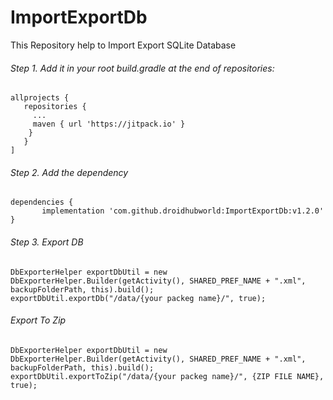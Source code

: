 # ImportExportDb
This  Repository help to Import Export SQLite Database 

###### Step 1. Add it in your root build.gradle at the end of repositories:
```
allprojects {
   repositories {
     ...
     maven { url 'https://jitpack.io' }
    }
   }
]
```
 ###### Step 2. Add the dependency
 ```
dependencies {
        implementation 'com.github.droidhubworld:ImportExportDb:v1.2.0'
}

```
 ###### Step 3. Export DB
 ```
DbExporterHelper exportDbUtil = new DbExporterHelper.Builder(getActivity(), SHARED_PREF_NAME + ".xml", backupFolderPath, this).build();
exportDbUtil.exportDb("/data/{your packeg name}/", true);

```
 ###### Export To Zip
 ```
DbExporterHelper exportDbUtil = new DbExporterHelper.Builder(getActivity(), SHARED_PREF_NAME + ".xml", backupFolderPath, this).build();
exportDbUtil.exportToZip("/data/{your packeg name}/", {ZIP FILE NAME}, true);
